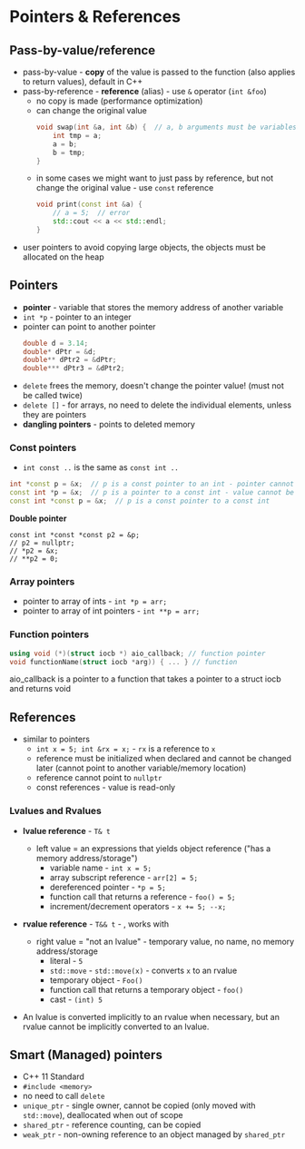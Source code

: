 # Pointers & References

## Pass-by-value/reference

- pass-by-value - **copy** of the value is passed to the function (also applies to return values), default in C++
- pass-by-reference - **reference** (alias) - use `&` operator (`int &foo`)
    - no copy is made (performance optimization)
    - can change the original value
      ```c++
      void swap(int &a, int &b) {  // a, b arguments must be variables, not literals
          int tmp = a;
          a = b;
          b = tmp;
      }
      ```
    - in some cases we might want to just pass by reference, but not change the original value - use `const` reference
      ```c++
      void print(const int &a) {
          // a = 5;  // error
          std::cout << a << std::endl;
      }
      ```
- user pointers to avoid copying large objects, the objects must be allocated on the heap

## Pointers

- **pointer** - variable that stores the memory address of another variable
- `int *p` - pointer to an integer
- pointer can point to another pointer
    ```c++
    double d = 3.14;
    double* dPtr = &d;
    double** dPtr2 = &dPtr;
    double*** dPtr3 = &dPtr2;
    ```
- `delete` frees the memory, doesn't change the pointer value! (must not be called twice)
- `delete []` - for arrays, no need to delete the individual elements, unless they are pointers
- **dangling pointers** - points to deleted memory

### Const pointers

- `int const ..` is the same as `const int ..`

```c++
int *const p = &x;  // p is a const pointer to an int - pointer cannot be reassigned: won't compile p = nullptr;
const int *p = &x;  // p is a pointer to a const int - value cannot be changed: won't compile *p = 5;
const int *const p = &x;  // p is a const pointer to a const int
```

**Double pointer**

```
const int *const *const p2 = &p;
// p2 = nullptr;
// *p2 = &x;
// **p2 = 0;
```

### Array pointers

- pointer to array of ints - `int *p = arr;`
- pointer to array of int pointers - `int **p = arr;`

### Function pointers

```c++
using void (*)(struct iocb *) aio_callback; // function pointer
void functionName(struct iocb *arg)) { ... } // function
```

aio_callback is a pointer to a function that takes a pointer to a struct iocb and returns void

## References

- similar to pointers
    - `int x = 5; int &rx = x;` - `rx` is a reference to `x`
    - reference must be initialized when declared and cannot be changed later (cannot point to another variable/memory location)
    - reference cannot point to `nullptr`
    - const references - value is read-only

### Lvalues and Rvalues

- **lvalue reference** - `T& t`
    - left value = an expressions that yields object reference ("has a memory address/storage")
        - variable name - `int x = 5;`
        - array subscript reference - `arr[2] = 5;`
        - dereferenced pointer - `*p = 5;`
        - function call that returns a reference - `foo() = 5;`
        - increment/decrement operators - `x += 5; --x;`
- **rvalue reference** - `T&& t` - , works with
    - right value = "not an lvalue" - temporary value, no name, no memory address/storage
        - literal - `5`
        - `std::move` - `std::move(x)` - converts `x` to an rvalue
        - temporary object - `Foo()`
        - function call that returns a temporary object - `foo()`
        - cast - `(int) 5`

- An lvalue is converted implicitly to an rvalue when necessary, but an rvalue cannot be implicitly converted to an lvalue.

## Smart (Managed) pointers

- C++ 11 Standard
- `#include <memory>`
- no need to call `delete`
- `unique_ptr` - single owner, cannot be copied (only moved with `std::move`), deallocated when out of scope
- `shared_ptr` - reference counting, can be copied
- `weak_ptr` - non-owning reference to an object managed by `shared_ptr`
